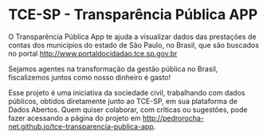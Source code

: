 # TCE-SP - Transparência Pública APP

O Transparência Pública App te ajuda a visualizar dados das prestações de contas dos municípios do estado de São Paulo, no Brasil, que são buscados no portal http://www.portaldocidadao.tce.sp.gov.br

Sejamos agentes na transformação da gestão pública no Brasil, fiscalizemos juntos como nosso dinheiro é gasto!

Esse projeto é uma iniciativa da sociedade civil, trabalhando com dados públicos, obtidos diretamente junto ao TCE-SP, em sua plataforma de Dados Abertos. Quem quiser colaborar, com críticas ou sugestões, pode fazer acessando a página do projeto em http://pedrorocha-net.github.io/tce-transparencia-publica-app.
